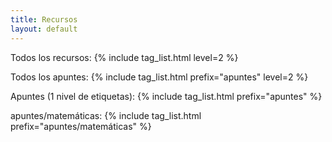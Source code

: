 ```yaml
---
title: Recursos
layout: default
---
```


Todos los recursos:
{% include tag_list.html level=2 %}

Todos los apuntes:
{% include tag_list.html prefix="apuntes" level=2 %}

Apuntes (1 nivel de etiquetas):
{% include tag_list.html prefix="apuntes" %}

apuntes/matemáticas:
{% include tag_list.html prefix="apuntes/matemáticas" %}
